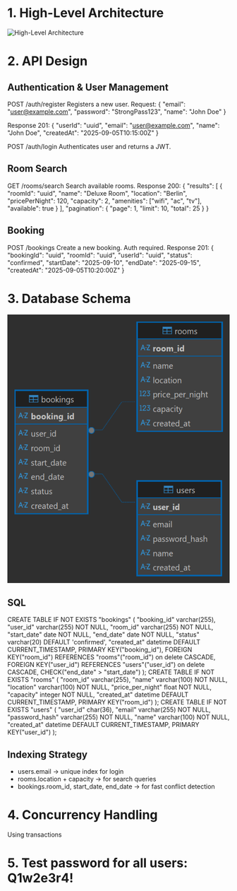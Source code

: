 # 1. High-Level Architecture
![High-Level Architecture](./assets/Booking-service-HLA.jpgassets)

# 2. API Design
## Authentication & User Management
POST /auth/register
Registers a new user.
Request:
{
  "email": "user@example.com",
  "password": "StrongPass123",
  "name": "John Doe"
}

Response 201:
{
  "userId": "uuid",
  "email": "user@example.com",
  "name": "John Doe",
  "createdAt": "2025-09-05T10:15:00Z"
}

POST /auth/login
Authenticates user and returns a JWT.

## Room Search
GET /rooms/search
Search available rooms.
Response 200:
{
  "results": [
    {
      "roomId": "uuid",
      "name": "Deluxe Room",
      "location": "Berlin",
      "pricePerNight": 120,
      "capacity": 2,
      "amenities": ["wifi", "ac", "tv"],
      "available": true
    }
  ],
  "pagination": {
    "page": 1,
    "limit": 10,
    "total": 25
  }
}

## Booking
POST /bookings
Create a new booking. Auth required.
Response 201:
{
  "bookingId": "uuid",
  "roomId": "uuid",
  "userId": "uuid",
  "status": "confirmed",
  "startDate": "2025-09-10",
  "endDate": "2025-09-15",
  "createdAt": "2025-09-05T10:20:00Z"
}

# 3. Database Schema
![Database Schema](./assets/booking-db-erd.png)
## SQL 
CREATE TABLE IF NOT EXISTS "bookings" (
	"booking_id"	varchar(255),
	"user_id"	varchar(255) NOT NULL,
	"room_id"	varchar(255) NOT NULL,
	"start_date"	date NOT NULL,
	"end_date"	date NOT NULL,
	"status"	varchar(20) DEFAULT 'confirmed',
	"created_at"	datetime DEFAULT CURRENT_TIMESTAMP,
	PRIMARY KEY("booking_id"),
	FOREIGN KEY("room_id") REFERENCES "rooms"("room_id") on delete CASCADE,
	FOREIGN KEY("user_id") REFERENCES "users"("user_id") on delete CASCADE,
	CHECK("end_date" > "start_date")
);
CREATE TABLE IF NOT EXISTS "rooms" (
	"room_id"	varchar(255),
	"name"	varchar(100) NOT NULL,
	"location"	varchar(100) NOT NULL,
	"price_per_night"	float NOT NULL,
	"capacity"	integer NOT NULL,
	"created_at"	datetime DEFAULT CURRENT_TIMESTAMP,
	PRIMARY KEY("room_id")
);
CREATE TABLE IF NOT EXISTS "users" (
	"user_id"	char(36),
	"email"	varchar(255) NOT NULL,
	"password_hash"	varchar(255) NOT NULL,
	"name"	varchar(100) NOT NULL,
	"created_at"	datetime DEFAULT CURRENT_TIMESTAMP,
	PRIMARY KEY("user_id")
);
## Indexing Strategy
- users.email → unique index for login
- rooms.location + capacity → for search queries
- bookings.room_id, start_date, end_date → for fast conflict detection

# 4. Concurrency Handling
Using transactions

# 5. Test password for all users: Q1w2e3r4!